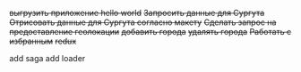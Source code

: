 ~~выгрузить приложение hello world~~
~~Запросить данные для Сургута~~
~~Отрисовать данные для Сургута согласно макету~~
~~Сделать запрос на предоставление геолокации~~
~~добавить города~~
~~удалять города~~
~~Работать с избранным~~
~~redux~~
 
 add saga 
 add loader